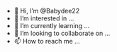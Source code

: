 - 👋 Hi, I’m @Babydee22
- 👀 I’m interested in ...
- 🌱 I’m currently learning ...
- 💞️ I’m looking to collaborate on ...
- 📫 How to reach me ...

<!---
Babydee22/Babydee22 is a ✨ special ✨ repository because its `README.md` (this file) appears on your GitHub profile.
You can cli the Preview link to take a look at your changes.
--->
